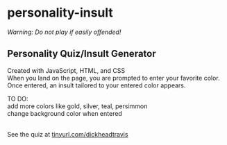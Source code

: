 # personality-insult <br />
*Warning: Do not play if easily offended!*<br />
## Personality Quiz/Insult Generator<br />
Created with JavaScript, HTML, and CSS<br />
When you land on the page, you are prompted to enter your favorite color. 
Once entered, an insult tailored to your entered color appears.<br />

TO DO:<br />
add more colors like gold, silver, teal, persimmon<br />
change background color when entered<br /><br />

See the quiz at <a href="http://tinyurl.com/dickheadtravis">tinyurl.com/dickheadtravis</a>
